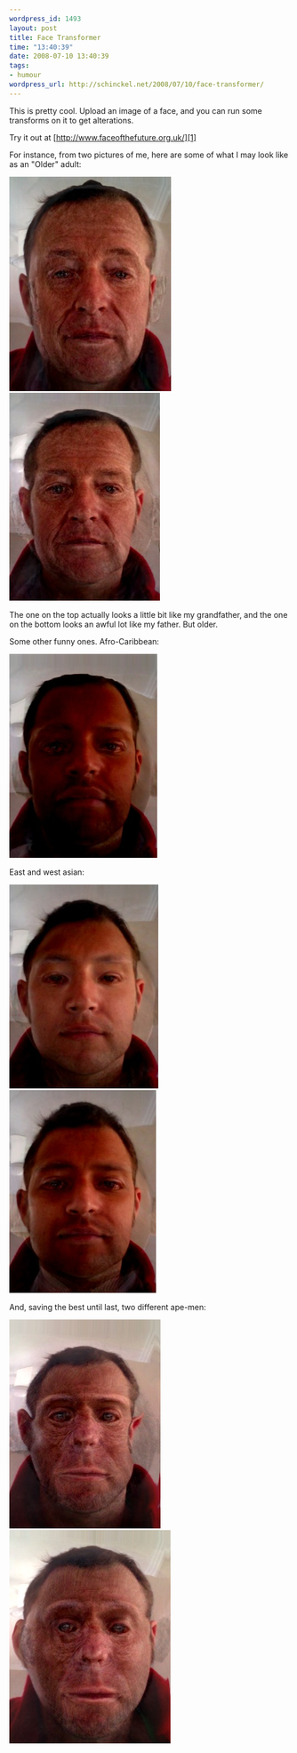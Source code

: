 ```yaml
--- 
wordpress_id: 1493
layout: post
title: Face Transformer
time: "13:40:39"
date: 2008-07-10 13:40:39
tags: 
- humour
wordpress_url: http://schinckel.net/2008/07/10/face-transformer/
---
```

This is pretty cool. Upload an image of a face, and you can run some transforms on it to get alterations.

Try it out at [http://www.faceofthefuture.org.uk/][1]

For instance, from two pictures of me, here are some of what I may look like as an "Older" adult:

  
![Picture 1.png][2] ![Picture 3.png][3]

The one on the top actually looks a little bit like my grandfather, and the one on the bottom looks an awful lot like my father. But older.

Some other funny ones. Afro-Caribbean:

  
![Picture 4.png][4]

East and west asian:

![Picture 5.png][5] ![Picture 6.png][6]

And, saving the best until last, two different ape-men:

![Picture 7.png][7] ![Picture 2.png][8]

   [1]: http://www.faceofthefuture.org.uk/
   [2]: /images/2008/07/picture-1.jpg
   [3]: /images/2008/07/picture-3.jpg
   [4]: /images/2008/07/picture-4.jpg
   [5]: /images/2008/07/picture-5.jpg
   [6]: /images/2008/07/picture-6.jpg
   [7]: /images/2008/07/picture-7.jpg
   [8]: /images/2008/07/picture-2.jpg

